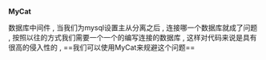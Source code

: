 **MyCat**

数据库中间件 , 当我们为mysql设置主从分离之后 , 连接哪一个数据库就成了问题 , 按照以往的方式我们需要一个一个的编写连接的数据库 , 这样对代码来说是具有很高的侵入性的 , ==我们可以使用MyCat来规避这个问题==














